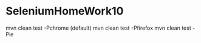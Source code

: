 # SeleniumHomeWork10

mvn clean test -Pchrome   (default)
mvn clean test -Pfirefox
mvn clean test -Pie

